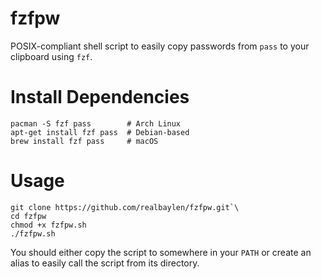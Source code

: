 # fzfpw
POSIX-compliant shell script to easily copy passwords from `pass` to your clipboard using `fzf`.

# Install Dependencies
```
pacman -S fzf pass        # Arch Linux
apt-get install fzf pass  # Debian-based
brew install fzf pass     # macOS
```

# Usage
```
git clone https://github.com/realbaylen/fzfpw.git`\
cd fzfpw
chmod +x fzfpw.sh
./fzfpw.sh
```
You should either copy the script to somewhere in your `PATH` or create an alias to easily call the script from its directory.
